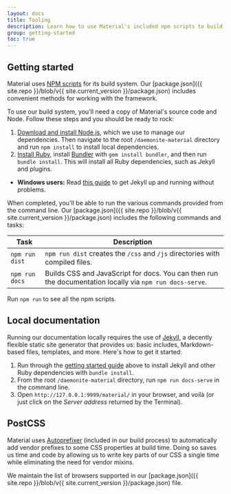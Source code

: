 ```yaml
---
layout: docs
title: Tooling
description: Learn how to use Material's included npm scripts to build our documentation, compile source code, and more.
group: getting-started
toc: true
---
```


## Getting started

Material uses [NPM scripts](https://docs.npmjs.com/misc/scripts) for its build system. Our [package.json]({{ site.repo }}/blob/v{{ site.current_version }}/package.json) includes convenient methods for working with the framework.

To use our build system, you'll need a copy of Material's source code and Node. Follow these steps and you should be ready to rock:

1. [Download and install Node.js](https://nodejs.org/download/), which we use to manage our dependencies. Then navigate to the root `/daemonite-material` directory and run `npm install` to install local dependencies.
2. [Install Ruby](https://www.ruby-lang.org/en/documentation/installation/), install [Bundler](https://bundler.io/) with `gem install bundler`, and then run `bundle install`. This will install all Ruby dependencies, such as Jekyll and plugins.
  - **Windows users:** Read [this guide](https://jekyllrb.com/docs/windows/) to get Jekyll up and running without problems.

When completed, you'll be able to run the various commands provided from the command line. Our [package.json]({{ site.repo }}/blob/v{{ site.current_version }}/package.json) includes the following commands and tasks:

| Task           | Description |
| ---            | --- |
| `npm run dist` | `npm run dist` creates the `/css` and `/js` directories with compiled files. |
| `npm run docs` | Builds CSS and JavaScript for docs. You can then run the documentation locally via `npm run docs-serve`. |

Run `npm run` to see all the npm scripts.

## Local documentation

Running our documentation locally requires the use of [Jekyll](https://jekyllrb.com/docs/home/), a decently flexible static site generator that provides us: basic includes, Markdown-based files, templates, and more. Here's how to get it started:

1. Run through the [getting started guide](#getting-started) above to install Jekyll and other Ruby dependencies with `bundle install`.
2. From the root `/daemonite-material` directory, run `npm run docs-serve` in the command line.
3. Open `http://127.0.0.1:9999/material/` in your browser, and voilà (or just click on the *Server address* returned by the Terminal).

## PostCSS

Material uses [Autoprefixer](https://github.com/postcss/autoprefixer) (included in our build process) to automatically add vendor prefixes to some CSS properties at build time. Doing so saves us time and code by allowing us to write key parts of our CSS a single time while eliminating the need for vendor mixins.

We maintain the list of browsers supported in our [package.json]({{ site.repo }}/blob/v{{ site.current_version }}/package.json) file.
